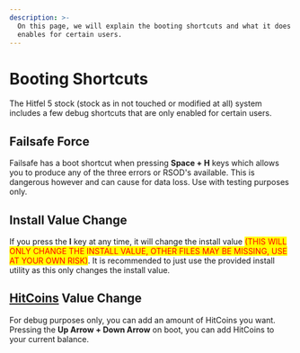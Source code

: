 ```yaml
---
description: >-
  On this page, we will explain the booting shortcuts and what it does and
  enables for certain users.
---
```


# Booting Shortcuts

The Hitfel 5 stock (stock as in not touched or modified at all) system includes a few debug shortcuts that are only enabled for certain users.

## Failsafe Force

Failsafe has a boot shortcut when pressing **Space + H** keys which allows you to produce any of the three errors or RSOD's available. This is dangerous however and can cause for data loss. Use with testing purposes only.

## Install Value Change

If you press the **I** key at any time, it will change the install value <mark style="color:red;">(THIS WILL ONLY CHANGE THE INSTALL VALUE, OTHER FILES MAY BE MISSING, USE AT YOUR OWN RISK)</mark>. It is recommended to just use the provided install utility as this only changes the install value.

## [HitCoins](../home-menu/+app.md#hitcoins) Value Change

For debug purposes only, you can add an amount of HitCoins you want. Pressing the **Up Arrow + Down Arrow** on boot, you can add HitCoins to your current balance.

